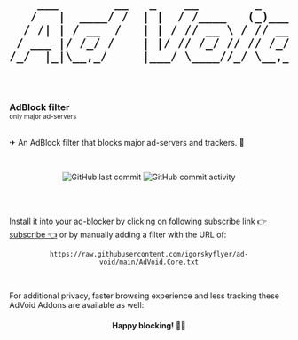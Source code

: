 <h2 align="center">
 <pre>
    ___        __   _    __        _      __
   /   |  ____/ /  | |  / /____   (_)____/ /
  / /| | / __  /   | | / // __ \ / // __  / 
 / ___ |/ /_/ /    | |/ // /_/ // // /_/ /  
/_/  |_|\__,_/     |___/ \____//_/ \__,_/   
                                            
 </pre>                                     
</h2>

<h3 style="margin: 0">AdBlock filter</h3>
<sub>only major ad-servers</sub>

<br>
<br>

✈ An AdBlock filter that blocks major ad-servers and trackers. 👾

<br>

<p align="center">
  <img alt="GitHub last commit" src="https://img.shields.io/github/last-commit/igorskyflyer/ad-void?style=flat-square">
  <img alt="GitHub commit activity" src="https://img.shields.io/github/commit-activity/m/igorskyflyer/ad-void?style=flat-square">
</p>

<br>
<br>

Install it into your ad-blocker by clicking on following subscribe link [👉 subscribe 👈](https://subscribe.adblockplus.org/?location=https://raw.githubusercontent.com/igorskyflyer/ad-void/main/AdVoid.Core.txt&title=AdVoid) or by manually adding a filter with the URL of: <br>

<p align="center">
 <code>https://raw.githubusercontent.com/igorskyflyer/ad-void/main/AdVoid.Core.txt</code>
</p>

<br>

For additional privacy, faster browsing experience and less tracking these AdVoid Addons are available as well:

<h4 align="center">Happy blocking! 🥳💃</h4>
